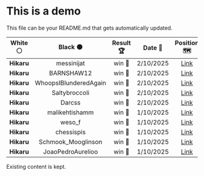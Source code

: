 # This is a demo

This file can be your README.md that gets automatically updated.

<!--START_SECTION:chessStats-->
<!-- Automatically generated with https://github.com/Balastrong/chess-stats-action -->

| White ⚪ | Black ⚫ | Result 🏆 | Date 📅 | Position 🗺️ |
|:---:|:---:|:---:|:---:|:---:|
| **Hikaru** | messinijat | win 🥇 | 2/10/2025 | <a href="http://www.ee.unb.ca/cgi-bin/tervo/fen.pl?select=1R2k3/8/3PK3/7n/7p/5P1P/8/8 b - - 4 32">Link</a> |
| **Hikaru** | BARNSHAW12 | win 🥇 | 2/10/2025 | <a href="http://www.ee.unb.ca/cgi-bin/tervo/fen.pl?select=8/5pnk/p2nbQpp/1pR5/4P1P1/1P3P2/PKP5/8 b - - 0 27">Link</a> |
| **Hikaru** | WhoopsIBlunderedAgain | win 🥇 | 2/10/2025 | <a href="http://www.ee.unb.ca/cgi-bin/tervo/fen.pl?select=3k2N1/1R1b4/p6p/8/2PPB3/4KP2/P3N2P/8 b - - 0 24">Link</a> |
| **Hikaru** | Saltybroccoli | win 🥇 | 2/10/2025 | <a href="http://www.ee.unb.ca/cgi-bin/tervo/fen.pl?select=7R/N7/1P4Bb/5Qp1/KP4kq/BP3npb/qP4p1/r7 b - - 0 12">Link</a> |
| **Hikaru** | Darcss | win 🥇 | 2/10/2025 | <a href="http://www.ee.unb.ca/cgi-bin/tervo/fen.pl?select=8/2Q5/k7/R7/2P5/2N5/P1K5/8 b - - 0 38">Link</a> |
| **Hikaru** | malikehtishamm | win 🥇 | 1/10/2025 | <a href="http://www.ee.unb.ca/cgi-bin/tervo/fen.pl?select=3Q4/p4p2/1p1kp3/4N2p/1P1P1p2/P4b1n/B2KP1q1/4R3 b - - 1 20">Link</a> |
| **Hikaru** | weso_f | win 🥇 | 1/10/2025 | <a href="http://www.ee.unb.ca/cgi-bin/tervo/fen.pl?select=1r6/4Pp1k/6pp/1Bp1p3/QbPpP3/3P2P1/1P5P/1KNR4 b - - 0 39">Link</a> |
| **Hikaru** | chessispis | win 🥇 | 1/10/2025 | <a href="http://www.ee.unb.ca/cgi-bin/tervo/fen.pl?select=8/8/3R4/p3K2k/2P1NN1p/r5pP/6P1/8 b - - 1 21">Link</a> |
| **Hikaru** | Schmook_Mooglinson | win 🥇 | 1/10/2025 | <a href="http://www.ee.unb.ca/cgi-bin/tervo/fen.pl?select=3r4/8/1pP1N3/6k1/5p2/1P4pP/P5P1/R6K b - - 3 37">Link</a> |
| **Hikaru** | JoaoPedroAurelioo | win 🥇 | 1/10/2025 | <a href="http://www.ee.unb.ca/cgi-bin/tervo/fen.pl?select=8/p3r2k/1p1R4/2p4p/5B2/5BP1/PP4KP/4R3 b - - 0 31">Link</a> |

<!--END_SECTION:chessStats-->

Existing content is kept.
